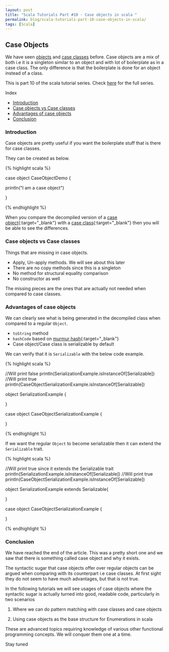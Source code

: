 ```yaml
---
layout: post
title: "Scala Tutorials Part #10 - Case objects in scala "
permalink: blog/scala-tutorials-part-10-case-objects-in-scala/
tags: [Scala]
---
```


Case Objects
-------------

We have seen [objects](/blog/scala-tutorials-part-4-objects/) and [case classes](/blog/scala-tutorials-part-6-case-classes/) before. 
Case objects are a mix of both i.e it is a singleton similar to an object and with lot of boilerplate as in a case class. 
The only difference is that the boilerplate is done for an object instead of a class.

This is part 10 of the scala tutorial series. Check [here](/tags/#Scala) for the full series.

<i class="fa fa-list-ul fa-lg space-right"></i> Index

- [Introduction](#Intro)
- [Case objects vs Case classes](#ComparisonCOvsCC)
- [Advantages of case objects](#Advantages)
- [Conclusion](#Conclusion)

<h3><b><a name = "Intro" class="inter-header">Introduction</a></b></h3>

Case objects are pretty useful if you want the boilerplate stuff that is there for case classes.

They can be created as below.

{% highlight scala %}

case object CaseObjectDemo {

  println("I am a case object")

}

{% endhighlight %}  

When you compare the decompiled version  of a [case object](https://gist.github.com/Madusudanan/1c11276cdef43dd6c95e896fc8a768c6){:target="_blank"} 
with a [case class](https://gist.github.com/Madusudanan/f903809a968be6d15688acaaadc6f17b){:target="_blank"} then you will be able to see the differences.

<h3><b><a name = "ComparisonCOvsCC" class="inter-header">Case objects vs Case classes</a></b></h3>

Things that are missing in case objects.

- Apply, Un-apply methods. We will see about this later
- There are no copy methods since this is a singleton
- No method for structural equality comparison
- No constructor as well 

The missing pieces are the ones that are actually not needed when compared to case classes.
 
<h3><b><a name = "Advantages" class="inter-header">Advantages of case objects</a></b></h3>

We can clearly see what is being generated in the decompiled class when compared to a regular `Object`.

- `toString` method
- `hashCode` based on [murmur hash](https://en.wikipedia.org/wiki/MurmurHash){:target="_blank"}
-  Case object/Case class is serializable by default 

We can verify that it is `Serializable` with the below code example.


{% highlight scala %}

  //Will print false
  println(SerializationExample.isInstanceOf[Serializable])
  //Will print true
  println(CaseObjectSerializationExample.isInstanceOf[Serializable])

object SerializationExample {

}

case object CaseObjectSerializationExample {

}

{% endhighlight %} 

If we want the regular `Object` to become serializable then it can extend the `Serializable` trait.


{% highlight scala %}

  //Will print true since it extends the Serializable trait
  println(SerializationExample.isInstanceOf[Serializable])
  //Will print true
  println(CaseObjectSerializationExample.isInstanceOf[Serializable])

object SerializationExample extends Serializable{

}

case object CaseObjectSerializationExample {

}

{% endhighlight %}  

<h3><b><a name = "Conclusion" class="inter-header">Conclusion</a></b></h3>

We have reached the end of the article. This was a pretty short one and we saw that there is something called case object and why it exists.

The syntactic sugar that case objects offer over regular objects can be argued when comparing with its counterpart i.e case classes. 
At first sight they do not seem to have much advantages, but that is not true.

In the following tutorials we will see usages of case objects where the syntactic sugar is actually turned into good, readable code, particularly in two scenarios

1) Where we can do pattern matching with case classes and case objects

2) Using case objects as the base structure for Enumerations in scala

These are advanced topics requiring knowledge of various other functional programming concepts. We will conquer them one at a time.

Stay tuned <i class="fa fa-smile-o fa-lg"></i>


